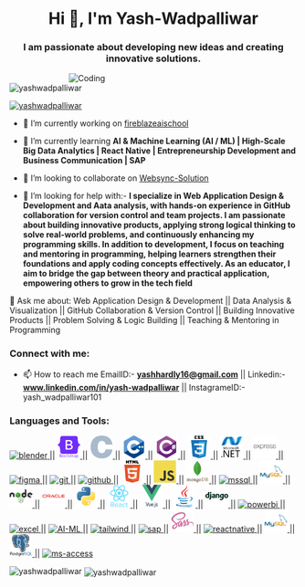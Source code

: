<h1 align="center">Hi 👋, I'm Yash-Wadpalliwar</h1>
<h3 align="center">I am passionate about developing new ideas and creating innovative solutions.</h3>
<img align="right" alt="Coding" width="400" src="https://cdn.dribbble.com/users/116207...">

<p align="left"> <img src="https://komarev.com/ghpvc/?username=yashwadpalliwar&label=Profile%20views&color=0e75b6&style=flat" alt="yashwadpalliwar" /> </p>

<p align="left"> <a href="https://github.com/ryo-ma/github-profile-trophy"><img src="https://github-profile-trophy.vercel.app/?username=yashwadpalliwar" alt="yashwadpalliwar" /></a> </p>

- 🔭 I’m currently working on [fireblazeaischool](https://fireblazeaischool.in/)

- 🌱 I’m currently learning **AI & Machine Learning (AI / ML) | High-Scale Big Data Analytics | React Native | Entrepreneurship Development and Business Communication | SAP**

- 👯 I’m looking to collaborate on [Websync-Solution](https://websyncsolution.com/)

- 🤝 I’m looking for help with:- **I specialize in Web Application Design & Development and Aata analysis, with hands-on experience in GitHub collaboration for version control and team projects. I am passionate about building innovative products, applying strong logical thinking to solve real-world problems, and continuously enhancing my programming skills.
In addition to development, I focus on teaching and mentoring in programming, helping learners strengthen their foundations and apply coding concepts effectively. As an educator, I aim to bridge the gap between theory and practical application, empowering others to grow in the tech field**

💬 Ask me about:
Web Application Design & Development || 
Data Analysis & Visualization || 
GitHub Collaboration & Version Control || 
Building Innovative Products || 
Problem Solving & Logic Building || 
Teaching & Mentoring in Programming 

<h3 align="left">Connect with me:</h3>

- 📫 How to reach me EmailID:- **yashhardly16@gmail.com** || Linkedin:- **www.linkedin.com/in/yash-wadpalliwar** || InstagrameID:- yash_wadpalliwar101

<h3 align="left">Languages and Tools:</h3>
<p align="left"> 
  <a href="https://www.blender.org/" target="_blank" rel="noreferrer"> 
    <img src="https://download.blender.org/branding/community/blender_community_badge_white.svg" alt="blender" width="40" height="40"/> 
  </a> ||
  <a href="https://getbootstrap.com" target="_blank" rel="noreferrer"> 
    <img src="https://raw.githubusercontent.com/devicons/devicon/master/icons/bootstrap/bootstrap-plain-wordmark.svg" alt="bootstrap" width="40" height="40"/> 
  </a> ||
  <a href="https://www.cprogramming.com/" target="_blank" rel="noreferrer"> 
    <img src="https://raw.githubusercontent.com/devicons/devicon/master/icons/c/c-original.svg" alt="c" width="40" height="40"/> 
  </a> ||
  <a href="https://www.w3schools.com/cpp/" target="_blank" rel="noreferrer"> 
    <img src="https://raw.githubusercontent.com/devicons/devicon/master/icons/cplusplus/cplusplus-original.svg" alt="cplusplus" width="40" height="40"/> 
  </a> ||
  <a href="https://www.w3schools.com/cs/" target="_blank" rel="noreferrer"> 
    <img src="https://raw.githubusercontent.com/devicons/devicon/master/icons/csharp/csharp-original.svg" alt="csharp" width="40" height="40"/> 
  </a> ||
  <a href="https://www.w3schools.com/css/" target="_blank" rel="noreferrer"> 
    <img src="https://raw.githubusercontent.com/devicons/devicon/master/icons/css3/css3-original-wordmark.svg" alt="css3" width="40" height="40"/> 
  </a> ||
  <a href="https://dotnet.microsoft.com/" target="_blank" rel="noreferrer"> 
    <img src="https://raw.githubusercontent.com/devicons/devicon/master/icons/dot-net/dot-net-original-wordmark.svg" alt="dotnet" width="40" height="40"/> 
  </a> ||
  <a href="https://expressjs.com" target="_blank" rel="noreferrer"> 
    <img src="https://raw.githubusercontent.com/devicons/devicon/master/icons/express/express-original-wordmark.svg" alt="express" width="40" height="40"/> 
  </a> ||
  <a href="https://www.figma.com/" target="_blank" rel="noreferrer"> 
    <img src="https://www.vectorlogo.zone/logos/figma/figma-icon.svg" alt="figma" width="40" height="40"/> 
  </a> ||
  <a href="https://git-scm.com/" target="_blank" rel="noreferrer"> 
    <img src="https://www.vectorlogo.zone/logos/git-scm/git-scm-icon.svg" alt="git" width="40" height="40"/> 
  </a> ||
  <a href="https://github.com/" target="_blank" rel="noreferrer"> 
    <img src="https://cdn.jsdelivr.net/gh/devicons/devicon/icons/github/github-original.svg" alt="github" width="40" height="40"/> 
  </a> ||
  <a href="https://www.w3.org/html/" target="_blank" rel="noreferrer"> 
    <img src="https://raw.githubusercontent.com/devicons/devicon/master/icons/html5/html5-original-wordmark.svg" alt="html5" width="40" height="40"/> 
  </a> ||
  <a href="https://developer.mozilla.org/en-US/docs/Web/JavaScript" target="_blank" rel="noreferrer"> 
    <img src="https://raw.githubusercontent.com/devicons/devicon/master/icons/javascript/javascript-original.svg" alt="javascript" width="40" height="40"/> 
  </a> ||
  <a href="https://www.mongodb.com/" target="_blank" rel="noreferrer"> 
    <img src="https://raw.githubusercontent.com/devicons/devicon/master/icons/mongodb/mongodb-original-wordmark.svg" alt="mongodb" width="40" height="40"/> 
  </a> ||
  <a href="https://www.microsoft.com/en-us/sql-server" target="_blank" rel="noreferrer"> 
    <img src="https://www.svgrepo.com/show/303229/microsoft-sql-server-logo.svg" alt="mssql" width="40" height="40"/> 
  </a> ||
  <a href="https://www.mysql.com/" target="_blank" rel="noreferrer"> 
    <img src="https://raw.githubusercontent.com/devicons/devicon/master/icons/mysql/mysql-original-wordmark.svg" alt="mysql" width="40" height="40"/> 
  </a> ||
  <a href="https://nodejs.org" target="_blank" rel="noreferrer"> 
    <img src="https://raw.githubusercontent.com/devicons/devicon/master/icons/nodejs/nodejs-original-wordmark.svg" alt="nodejs" width="40" height="40"/> 
  </a> ||
  <a href="https://www.oracle.com/" target="_blank" rel="noreferrer"> 
    <img src="https://raw.githubusercontent.com/devicons/devicon/master/icons/oracle/oracle-original.svg" alt="oracle" width="40" height="40"/> 
  </a> ||
  <a href="https://www.python.org" target="_blank" rel="noreferrer"> 
    <img src="https://raw.githubusercontent.com/devicons/devicon/master/icons/python/python-original.svg" alt="python" width="40" height="40"/> 
  </a> ||
  <a href="https://reactjs.org/" target="_blank" rel="noreferrer"> 
    <img src="https://raw.githubusercontent.com/devicons/devicon/master/icons/react/react-original-wordmark.svg" alt="react" width="40" height="40"/> 
  </a> ||
  <a href="https://vuejs.org/" target="_blank" rel="noreferrer"> 
    <img src="https://raw.githubusercontent.com/devicons/devicon/master/icons/vuejs/vuejs-original-wordmark.svg" alt="vuejs" width="40" height="40"/> 
  </a> ||
  <a href="https://www.java.com/" target="_blank" rel="noreferrer"> 
    <img src="https://raw.githubusercontent.com/devicons/devicon/master/icons/java/java-original.svg" alt="java" width="40" height="40"/> 
  </a> ||
  <a href="https://www.djangoproject.com/" target="_blank" rel="noreferrer"> 
    <img src="https://raw.githubusercontent.com/devicons/devicon/master/icons/django/django-plain-wordmark.svg" alt="django" width="40" height="40"/> 
  </a> ||
  <a href="https://powerbi.microsoft.com/" target="_blank" rel="noreferrer"> 
    <img src="https://www.vectorlogo.zone/logos/microsoft_powerbi/microsoft_powerbi-icon.svg" alt="powerbi" width="40" height="40"/> 
  </a> ||
  <a href="https://www.microsoft.com/en-us/microsoft-365/excel" target="_blank" rel="noreferrer"> 
    <img src="https://cdn.jsdelivr.net/gh/simple-icons/simple-icons/icons/microsoftexcel.svg" alt="excel" width="40" height="40"/> 
  </a> ||
  <a href="https://scikit-learn.org/" target="_blank" rel="noreferrer"> 
    <img src="https://cdn.jsdelivr.net/gh/devicons/devicon/icons/tensorflow/tensorflow-original.svg" alt="AI-ML" width="40" height="40"/> 
  </a> ||
   <!-- New additions -->
  <a href="https://tailwindcss.com/" target="_blank" rel="noreferrer"> 
    <img src="https://www.vectorlogo.zone/logos/tailwindcss/tailwindcss-icon.svg" alt="tailwind" width="40" height="40"/> 
  </a> ||
  <a href="https://www.sap.com/" target="_blank" rel="noreferrer"> 
    <img src="https://www.vectorlogo.zone/logos/sap/sap-icon.svg" alt="sap" width="40" height="40"/> 
  </a> ||
  <a href="https://sass-lang.com/" target="_blank" rel="noreferrer"> 
    <img src="https://raw.githubusercontent.com/devicons/devicon/master/icons/sass/sass-original.svg" alt="scss" width="40" height="40"/> 
  </a> ||
  <a href="https://reactnative.dev/" target="_blank" rel="noreferrer"> 
    <img src="https://reactnative.dev/img/header_logo.svg" alt="reactnative" width="40" height="40"/> 
  </a> ||
  <a href="https://www.mysql.com/" target="_blank" rel="noreferrer"> 
    <img src="https://raw.githubusercontent.com/devicons/devicon/master/icons/mysql/mysql-original-wordmark.svg" alt="mysql" width="40" height="40"/> 
  </a> ||
  <a href="https://www.postgresql.org/" target="_blank" rel="noreferrer"> 
    <img src="https://raw.githubusercontent.com/devicons/devicon/master/icons/postgresql/postgresql-original-wordmark.svg" alt="postgresql" width="40" height="40"/> 
  </a> ||
  <a href="https://www.microsoft.com/en-us/microsoft-365/access" target="_blank" rel="noreferrer"> 
    <img src="https://cdn.jsdelivr.net/gh/simple-icons/simple-icons/icons/microsoftaccess.svg" alt="ms-access" width="40" height="40"/> 
  </a>
</p>


<p><img align="left" src="https://github-readme-stats.vercel.app/api/top-langs?username=yashwadpalliwar&show_icons=true&locale=en&layout=compact" alt="yashwadpalliwar" /></p>

<p>&nbsp;<img align="center" src="https://github-readme-stats.vercel.app/api?username=yashwadpalliwar&show_icons=true&locale=en" alt="yashwadpalliwar" /></p>
